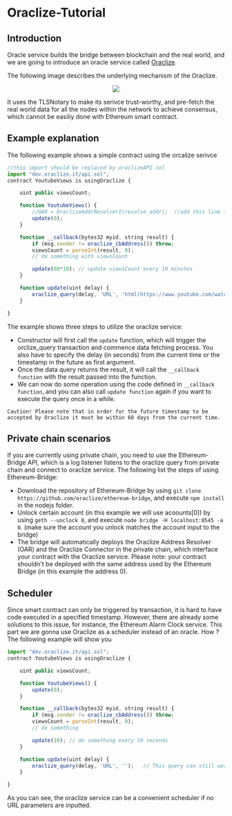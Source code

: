 # Oraclize-Tutorial
## Introduction
Oracle service builds the bridge between blockchain and the real world, and we are going to introduce an oracle service called [Oraclize](http://www.oraclize.it/). 

The following image describes the underlying mechanism of the Oraclize.

<p align=center>
<img src="https://docs.oraclize.it/images/flowchart.png">
</p>

It uses the TLSNotary to make its serivce trust-worthy, and pre-fetch the real world data for all the nodes within the network to achieve consensus, which cannot be easiliy done with Ethereum smart contract.

## Example explanation
The following example shows a simple contract using the orcalize serivce

```javascript
//this import should be replaced by oraclizeAPI.sol
import "dev.oraclize.it/api.sol";
contract YoutubeViews is usingOraclize {

    uint public viewsCount;

    function YoutubeViews() {
        //OAR = OraclizeAddrResolverI(resolve_addr);  //add this line if you are using Oraclize in private chain environment
        update(0);
    }

    function __callback(bytes32 myid, string result) {
        if (msg.sender != oraclize_cbAddress()) throw;
        viewsCount = parseInt(result, 0);
        // do something with viewsCount

        update(60*10); // update viewsCount every 10 minutes
    }

    function update(uint delay) {
        oraclize_query(delay, 'URL', 'html(https://www.youtube.com/watch?v=9bZkp7q19f0).xpath(//*[contains(@class, "watch-view-count")]/text())');
    }

}
```
The example shows three steps to utilize the oraclize service:
+ Constructor will first call the `update` function, which will trigger the orclize_query transaction and commence data fetching process. You also have to specify the delay (in seconds) from the current time or the timestamp in the future as first argument.
+ Once the data query returns the result, it will call the `__callback function` with the result passed into the function.
+ We can now do some operation using the code defined in `__callback function`, and you can also call `update function` again if you want to execute the query once in a while.

``Caution! Please note that in order for the future timestamp to be accepted by Oraclize it must be within 60 days from the current time. ``

## Private chain scenarios
If you are currently using private chain, you need to use the Ethereum-Bridge API, which is a log listener listens to the oraclize query from private chain and connect to oraclize service. The following list the steps of using Ethereum-Bridge:
+ Download the repository of Ethereum-Bridge by using `git clone https://github.com/oraclize/ethereum-bridge`, and execute `npm install` in the nodejs folder.
+ Unlock certain account (in this example we will use acoounts[0]) by using `geth --unclock 0`, and execute `node bridge -H localhost:8545 -a 0`. (make sure the account you unlock matches the account input to the bridge)
+ The bridge will automatically deploys the Oraclize Address Resolver (OAR) and the Oraclize Connector in the private chain, which interface your contract with the Oraclize service. Please note: your contract shouldn't be deployed with the same address used by the Ethereum Bridge (in this example the address 0).

## Scheduler
Since smart contract can only be triggered by transaction, it is hard to have code executed in a specified timestamp. However, there are already some solutions to this issue, for instance, the Ethereum Alarm Clock service.
This part we are gonna use Oraclize as a scheduler instead of an oracle. How ? The following example will show you
```javascript
import "dev.oraclize.it/api.sol";
contract YoutubeViews is usingOraclize {

    uint public viewsCount;

    function YoutubeViews() {
        update(0);
    }

    function __callback(bytes32 myid, string result) {
        if (msg.sender != oraclize_cbAddress()) throw;
        viewsCount = parseInt(result, 0);
        // do something 

        update(10); // do something every 10 seconds
    }

    function update(uint delay) {
        oraclize_query(delay, 'URL', '');   // This query can still work without the URL parameters
    }

}
```
As you can see, the oraclize service can be a convenient scheduler if no URL parameters are inputted. 

